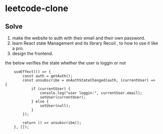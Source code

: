 # leetcode-clone

## Solve 
 1. make the website to auth with their email and their own password.
 2. learn React state Management and its library Recoil , to how to use it like a pro.
 3. design the frontend.



the below verifies the state whether the user is loggin or not
``` 
    useEffect(() => {
        const auth = getAuth();
        const unsubscribe = onAuthStateChanged(auth, (currentUser) => {
            if (currentUser) {
                console.log("user loggin:", currentUser.email);
                setUser(currentUser);
            } else {
                setUser(null);
            }
        });

        return () => unsubscribe();
    }, []);
```